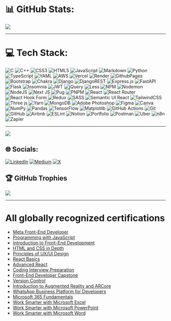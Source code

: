 # 📊 GitHub Stats:
![](https://nirzak-streak-stats.vercel.app/?user=dhruviklathiya&theme=dark&hide_border=false)<br/>

---

# 💻 Tech Stack:
![C](https://img.shields.io/badge/c-%2300599C.svg?style=for-the-badge&logo=c&logoColor=white) ![C++](https://img.shields.io/badge/c++-%2300599C.svg?style=for-the-badge&logo=c%2B%2B&logoColor=white) ![CSS3](https://img.shields.io/badge/css3-%231572B6.svg?style=for-the-badge&logo=css3&logoColor=white) ![HTML5](https://img.shields.io/badge/html5-%23E34F26.svg?style=for-the-badge&logo=html5&logoColor=white) ![JavaScript](https://img.shields.io/badge/javascript-%23323330.svg?style=for-the-badge&logo=javascript&logoColor=%23F7DF1E) ![Markdown](https://img.shields.io/badge/markdown-%23000000.svg?style=for-the-badge&logo=markdown&logoColor=white) ![Python](https://img.shields.io/badge/python-3670A0?style=for-the-badge&logo=python&logoColor=ffdd54) ![TypeScript](https://img.shields.io/badge/typescript-%23007ACC.svg?style=for-the-badge&logo=typescript&logoColor=white) ![YAML](https://img.shields.io/badge/yaml-%23ffffff.svg?style=for-the-badge&logo=yaml&logoColor=151515) ![AWS](https://img.shields.io/badge/AWS-%23FF9900.svg?style=for-the-badge&logo=amazon-aws&logoColor=white) ![Vercel](https://img.shields.io/badge/vercel-%23000000.svg?style=for-the-badge&logo=vercel&logoColor=white) ![Render](https://img.shields.io/badge/Render-%46E3B7.svg?style=for-the-badge&logo=render&logoColor=white) ![GithubPages](https://img.shields.io/badge/github%20pages-121013?style=for-the-badge&logo=github&logoColor=white) ![Bootstrap](https://img.shields.io/badge/bootstrap-%238511FA.svg?style=for-the-badge&logo=bootstrap&logoColor=white) ![Chakra](https://img.shields.io/badge/chakra-%234ED1C5.svg?style=for-the-badge&logo=chakraui&logoColor=white) ![Django](https://img.shields.io/badge/django-%23092E20.svg?style=for-the-badge&logo=django&logoColor=white) ![DjangoREST](https://img.shields.io/badge/DJANGO-REST-ff1709?style=for-the-badge&logo=django&logoColor=white&color=ff1709&labelColor=gray) ![Express.js](https://img.shields.io/badge/express.js-%23404d59.svg?style=for-the-badge&logo=express&logoColor=%2361DAFB) ![FastAPI](https://img.shields.io/badge/FastAPI-005571?style=for-the-badge&logo=fastapi) ![Flask](https://img.shields.io/badge/flask-%23000.svg?style=for-the-badge&logo=flask&logoColor=white) ![Insomnia](https://img.shields.io/badge/Insomnia-black?style=for-the-badge&logo=insomnia&logoColor=5849BE) ![JWT](https://img.shields.io/badge/JWT-black?style=for-the-badge&logo=JSON%20web%20tokens) ![jQuery](https://img.shields.io/badge/jquery-%230769AD.svg?style=for-the-badge&logo=jquery&logoColor=white) ![Less](https://img.shields.io/badge/less-2B4C80?style=for-the-badge&logo=less&logoColor=white) ![NPM](https://img.shields.io/badge/NPM-%23CB3837.svg?style=for-the-badge&logo=npm&logoColor=white) ![Nodemon](https://img.shields.io/badge/NODEMON-%23323330.svg?style=for-the-badge&logo=nodemon&logoColor=%BBDEAD) ![NodeJS](https://img.shields.io/badge/node.js-6DA55F?style=for-the-badge&logo=node.js&logoColor=white) ![Next JS](https://img.shields.io/badge/Next-black?style=for-the-badge&logo=next.js&logoColor=white) ![Pug](https://img.shields.io/badge/Pug-FFF?style=for-the-badge&logo=pug&logoColor=A86454) ![PNPM](https://img.shields.io/badge/pnpm-%234a4a4a.svg?style=for-the-badge&logo=pnpm&logoColor=f69220) ![React](https://img.shields.io/badge/react-%2320232a.svg?style=for-the-badge&logo=react&logoColor=%2361DAFB) ![React Router](https://img.shields.io/badge/React_Router-CA4245?style=for-the-badge&logo=react-router&logoColor=white) ![React Hook Form](https://img.shields.io/badge/React%20Hook%20Form-%23EC5990.svg?style=for-the-badge&logo=reacthookform&logoColor=white) ![Redux](https://img.shields.io/badge/redux-%23593d88.svg?style=for-the-badge&logo=redux&logoColor=white) ![SASS](https://img.shields.io/badge/SASS-hotpink.svg?style=for-the-badge&logo=SASS&logoColor=white) ![Semantic UI React](https://img.shields.io/badge/Semantic%20UI%20React-%2335BDB2.svg?style=for-the-badge&logo=SemanticUIReact&logoColor=white) ![TailwindCSS](https://img.shields.io/badge/tailwindcss-%2338B2AC.svg?style=for-the-badge&logo=tailwind-css&logoColor=white) ![Three js](https://img.shields.io/badge/threejs-black?style=for-the-badge&logo=three.js&logoColor=white) ![Yarn](https://img.shields.io/badge/yarn-%232C8EBB.svg?style=for-the-badge&logo=yarn&logoColor=white) ![MongoDB](https://img.shields.io/badge/MongoDB-%234ea94b.svg?style=for-the-badge&logo=mongodb&logoColor=white) ![Adobe Photoshop](https://img.shields.io/badge/adobe%20photoshop-%2331A8FF.svg?style=for-the-badge&logo=adobe%20photoshop&logoColor=white) ![Figma](https://img.shields.io/badge/figma-%23F24E1E.svg?style=for-the-badge&logo=figma&logoColor=white) ![Canva](https://img.shields.io/badge/Canva-%2300C4CC.svg?style=for-the-badge&logo=Canva&logoColor=white) ![NumPy](https://img.shields.io/badge/numpy-%23013243.svg?style=for-the-badge&logo=numpy&logoColor=white) ![Pandas](https://img.shields.io/badge/pandas-%23150458.svg?style=for-the-badge&logo=pandas&logoColor=white) ![TensorFlow](https://img.shields.io/badge/TensorFlow-%23FF6F00.svg?style=for-the-badge&logo=TensorFlow&logoColor=white) ![Matplotlib](https://img.shields.io/badge/Matplotlib-%23ffffff.svg?style=for-the-badge&logo=Matplotlib&logoColor=black) ![GitHub Actions](https://img.shields.io/badge/github%20actions-%232671E5.svg?style=for-the-badge&logo=githubactions&logoColor=white) ![Git](https://img.shields.io/badge/git-%23F05033.svg?style=for-the-badge&logo=git&logoColor=white) ![GitHub](https://img.shields.io/badge/github-%23121011.svg?style=for-the-badge&logo=github&logoColor=white) ![Airbnb](https://img.shields.io/badge/Airbnb-%23ff5a5f.svg?style=for-the-badge&logo=Airbnb&logoColor=white) ![ESLint](https://img.shields.io/badge/ESLint-4B3263?style=for-the-badge&logo=eslint&logoColor=white) ![Notion](https://img.shields.io/badge/Notion-%23000000.svg?style=for-the-badge&logo=notion&logoColor=white) ![Portfolio](https://img.shields.io/badge/Portfolio-%23000000.svg?style=for-the-badge&logo=firefox&logoColor=#FF7139) ![Postman](https://img.shields.io/badge/Postman-FF6C37?style=for-the-badge&logo=postman&logoColor=white) ![Uber](https://img.shields.io/badge/Uber-%23000000.svg?style=for-the-badge&logo=Uber&logoColor=white) ![n8n](https://img.shields.io/badge/n8n-%23000000.svg?style=for-the-badge&logo=n8n&logoColor=white) ![Zapier](https://img.shields.io/badge/Zapier-%23000000.svg?style=for-the-badge&logo=zapier&logoColor=white)

---
[![](https://visitcount.itsvg.in/api?id=dhruviklathiya&icon=2&color=3)](https://visitcount.itsvg.in)


## 🌐 Socials:
[![LinkedIn](https://img.shields.io/badge/LinkedIn-%230077B5.svg?logo=linkedin&logoColor=white)](https://www.linkedin.com/in/dhruviklathiya/) [![Medium](https://img.shields.io/badge/Medium-12100E?logo=medium&logoColor=white)](https://medium.com/@dhruviklathiya) [![X](https://img.shields.io/badge/X-black.svg?logo=X&logoColor=white)](https://x.com/xfullstack/) 

## 🏆 GitHub Trophies
![](https://github-profile-trophy.vercel.app/?username=dhruviklathiya&theme=tokyonight&no-frame=false&no-bg=true&margin-w=4)

---
 
 # All globally recognized certifications
- [Meta Front-End Developer](https://www.coursera.org/account/accomplishments/professional-cert/DPJ4F7HJBBW4?utm_source=link&utm_medium=certificate&utm_content=cert_image&utm_campaign=sharing_cta&utm_product=prof)
- [Programming with JavaScript](https://www.coursera.org/account/accomplishments/verify/SL48W3JTZPKJ?utm_source=link&utm_medium=certificate&utm_content=cert_image&utm_campaign=sharing_cta&utm_product=course)
- [Introduction to Front-End Development](https://www.coursera.org/account/accomplishments/verify/94Z6P5F6MTD9?utm_source=link&utm_medium=certificate&utm_content=cert_image&utm_campaign=sharing_cta&utm_product=course)
- [HTML and CSS in Depth](https://www.coursera.org/account/accomplishments/verify/VX3FMDCA38WC?utm_source=link&utm_medium=certificate&utm_content=cert_image&utm_campaign=sharing_cta&utm_product=course)
- [Principles of UX/UI Design](https://www.coursera.org/account/accomplishments/verify/PFXDPWTA6F8L?utm_source=link&utm_medium=certificate&utm_content=cert_image&utm_campaign=sharing_cta&utm_product=course)
- [React Basics](https://www.coursera.org/account/accomplishments/verify/VR9FJULW2KMW?utm_source=link&utm_medium=certificate&utm_content=cert_image&utm_campaign=sharing_cta&utm_product=course)
- [Advanced React](https://www.coursera.org/account/accomplishments/verify/MP9G7UPV77BF?utm_source=link&utm_medium=certificate&utm_content=cert_image&utm_campaign=sharing_cta&utm_product=course)
- [Coding Interview Preparation](https://www.coursera.org/account/accomplishments/verify/CA87AM249KX7?utm_source=link&utm_medium=certificate&utm_content=cert_image&utm_campaign=sharing_cta&utm_product=course)
- [Front-End Developer Capstone](https://www.coursera.org/account/accomplishments/verify/PVW4BHNQSJET?utm_source=link&utm_medium=certificate&utm_content=cert_image&utm_campaign=sharing_cta&utm_product=course)
- [Version Control](https://www.coursera.org/account/accomplishments/verify/6YU85U9G3UY8?utm_source=link&utm_medium=certificate&utm_content=cert_image&utm_campaign=sharing_cta&utm_product=course)
- [Introduction to Augmented Reality and ARCore](https://www.coursera.org/account/accomplishments/verify/UULTC3LZMSFJ?utm_source=link&utm_medium=certificate&utm_content=cert_image&utm_campaign=sharing_cta&utm_product=course)
- [WhatsApp Business Platform for Developers](https://www.coursera.org/account/accomplishments/verify/2U85YLJ7KZJ8?utm_source=link&utm_medium=certificate&utm_content=cert_image&utm_campaign=sharing_cta&utm_product=course)
- [Microsoft 365 Fundamentals](https://www.coursera.org/account/accomplishments/specialization/JN48YSPKXLLW?utm_source=link&utm_medium=certificate&utm_content=cert_image&utm_campaign=sharing_cta&utm_product=s12n)
- [Work Smarter with Microsoft Excel](https://www.coursera.org/account/accomplishments/verify/7Z7FJE57JGA9?utm_source=link&utm_medium=certificate&utm_content=cert_image&utm_campaign=sharing_cta&utm_product=course)
- [Work Smarter with Microsoft PowerPoint](https://www.coursera.org/account/accomplishments/verify/VHEVNZSPLHWF?utm_source=link&utm_medium=certificate&utm_content=cert_image&utm_campaign=sharing_cta&utm_product=course)
- [Work Smarter with Microsoft Word](https://www.coursera.org/account/accomplishments/verify/A9WHK5G9QVPZ?utm_source=link&utm_medium=certificate&utm_content=cert_image&utm_campaign=sharing_cta&utm_product=course)

